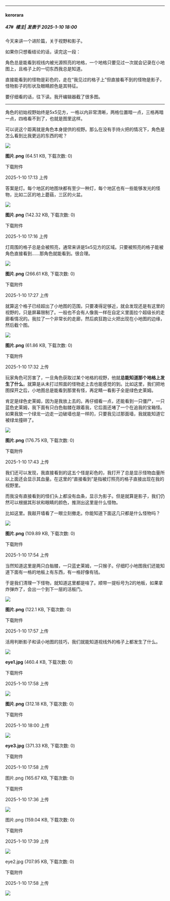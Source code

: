 ﻿
*****

####  kerorara  
##### 47#         楼主| 发表于 2025-1-10 18:00

今天来讲一个进阶篇，关于视野和影子。

如果你只想看结论的话，读完这一段：

角色总是能看到视线内被光源照亮的地格，一个地格只要见过一次就会记录在小地图上，且格子上的一切东西我总是知道。

直接能看到的怪物是彩色的，走在“我见过的格子上”但直接看不到的怪物是影子，怪物影子的形状及眼睛颜色是其特征。

要仔细看的话，往下读。我开编辑器截了很多图。

------

角色的初始视野始终是5x5见方，一格以内非常清晰，两格位置暗一点，三格再暗一点，四格看不到了，也就是图里这样。

可以说这个距离就是角色本身提供的视野。那么在没有手持火把的情况下，角色是怎么看到比我更远的东西的呢？

<img src="https://img.saraba1st.com/forum/202501/10/171320njji6191b4j159ci.png" referrerpolicy="no-referrer">

<strong>图片.png</strong> (64.51 KB, 下载次数: 0)

下载附件

2025-1-10 17:13 上传

答案是灯。每个地区的地图块都有至少一种灯，每个地区也有一些能够发光的怪物，比如二区的地上蘑菇，三区的火盆。

<img src="https://img.saraba1st.com/forum/202501/10/171624yksuque6k999m9cp.png" referrerpolicy="no-referrer">

<strong>图片.png</strong> (142.32 KB, 下载次数: 0)

下载附件

2025-1-10 17:16 上传

灯周围的格子总是会被照亮，通常来讲是5x5见方的区域。只要被照亮的格子能被角色直接看到……那角色就能看到。很合理。

<img src="https://img.saraba1st.com/forum/202501/10/172749iyl8g2u68yl6fpyz.png" referrerpolicy="no-referrer">

<strong>图片.png</strong> (266.61 KB, 下载次数: 0)

下载附件

2025-1-10 17:27 上传

就算这个格子已经超出了小地图的范围，只要凑得足够近，就会发现还是有这里的视野的，只是屏幕限制了。一般也不会有人像我一样在自定义里面拉个超级长的走廊看情况的。我拉了一个非常长的走廊，然后疯狂跑让火把出现在小地图的边缘，然后截个图。

<img src="https://img.saraba1st.com/forum/202501/10/173203ek3yatm0avchp5ka.png" referrerpolicy="no-referrer">

<strong>图片.png</strong> (61.86 KB, 下载次数: 0)

下载附件

2025-1-10 17:32 上传

玩家角色可厉害了，一旦角色获取过某个地格的视野，他就<strong>总能知道那个地格上发生了什么</strong>。就算是从未打过照面的怪物走上去也能感觉的到。比如这里，我们把地图探开之后，小地图总是能看到那里有怪，再定睛一看影子全是绿色史莱姆。

肯定是绿色史莱姆，因为是我放上去的。再仔细看一点，还能看到一只僵尸，一只蓝色史莱姆，我下面有只白色骷髅在跟着我，它后面还堵了一个在追我的宝箱怪。如果我放一个绿龙一边走一边破墙也是一样的，只要我见过那面墙，我就能知道它被绿龙撞碎了。

<img src="https://img.saraba1st.com/forum/202501/10/174344ipwmbc1bsw16bblr.png" referrerpolicy="no-referrer">

<strong>图片.png</strong> (176.75 KB, 下载次数: 0)

下载附件

2025-1-10 17:43 上传

我们还可以发现，我直接看到的这五个怪是彩色的，我打开了总是显示怪物血量所以上面还会显示其血量。在这里的“直接看到”是指被灯照亮的格子直接出现在我的视野里。

而我没有直接看到的怪们头上都没有血条，显示为影子。但是就算是影子，我们仍然可以根据其形状和眼睛的颜色，推测出这里是什么怪物。

比如这里。我敲开墙看了一眼立刻撤走。你能知道下面这几只都是什么怪物吗？

<img src="https://img.saraba1st.com/forum/202501/10/175458c83kfbu4f20w78l3.png" referrerpolicy="no-referrer">

<strong>图片.png</strong> (109.89 KB, 下载次数: 0)

下载附件

2025-1-10 17:54 上传

当然知道这里是两只白骷髅，一只蓝史莱姆，一只猴子。仔细盯小地图我们还能知道下面有一格的地板上有东西，有一格好像有钱。

于是我们清理一下怪物，就知道这里都是啥了。顺带一提标号为2的地板，如果拿炸弹炸了，会出一个到下一层的活板门。

<img src="https://img.saraba1st.com/forum/202501/10/175720ks7ps69n7yy9jhy3.png" referrerpolicy="no-referrer">

<strong>图片.png</strong> (122.1 KB, 下载次数: 0)

下载附件

2025-1-10 17:57 上传

活用判断影子和读小地图的技巧，我们就能知道视线外的格子上都发生了什么。

<img src="https://img.saraba1st.com/forum/202501/10/175829nfqbm6kn4nszmnks.jpg" referrerpolicy="no-referrer">

<strong>eye1.jpg</strong> (460.4 KB, 下载次数: 0)

下载附件

2025-1-10 17:58 上传

<img src="https://img.saraba1st.com/forum/202501/10/180025qpoyqeoq1fqsin3p.png" referrerpolicy="no-referrer">

<strong>图片.png</strong> (312.18 KB, 下载次数: 0)

下载附件

2025-1-10 18:00 上传

<img src="https://img.saraba1st.com/forum/202501/10/175828jbxczabqx7q2eqk2.jpg" referrerpolicy="no-referrer">

<strong>eye3.jpg</strong> (371.33 KB, 下载次数: 0)

下载附件

2025-1-10 17:58 上传

图片.png
(165.67 KB, 下载次数: 0)

下载附件

2025-1-10 17:36 上传

<img src="https://img.saraba1st.com/forum/202501/10/173643hjojjl5urmnh5mxs.png" referrerpolicy="no-referrer">

图片.png
(159.04 KB, 下载次数: 0)

下载附件

2025-1-10 17:39 上传

<img src="https://img.saraba1st.com/forum/202501/10/173955jbeqq47zqgelfo43.png" referrerpolicy="no-referrer">

eye2.jpg
(707.95 KB, 下载次数: 0)

下载附件

2025-1-10 17:58 上传

<img src="https://img.saraba1st.com/forum/202501/10/175830dqgb5jux1bojx1gz.jpg" referrerpolicy="no-referrer">

